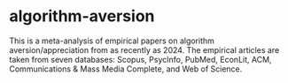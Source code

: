 # algorithm-aversion

This is a meta-analysis of empirical papers on algorithm aversion/appreciation from as recently as 2024. The empirical articles are taken from seven databases: Scopus, PsycInfo, PubMed, EconLit, ACM, Communications & Mass Media Complete, and Web of Science. 